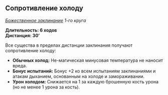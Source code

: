 ## Сопротивление холоду

*[Божественное заклинание](../divine.md) 1-го круга*

**Длительность: 6 ходов**<br>
**Дистанция: 30’**

Все существа в пределах дистанции заклинания получают сопротивление холоду:

- **Обычных холод:** Не-магическая минусовая температура не наносит вреда.
- **Бонус испытаний:** Бонус +2 ко всем испытаниям заклинаниями и атакам дыханием, основанным на холоде и замораживании.
- **Урон холодом:** Снижается на 1 за каждую брошенную кость урона (но не менее 1 урона за кость).